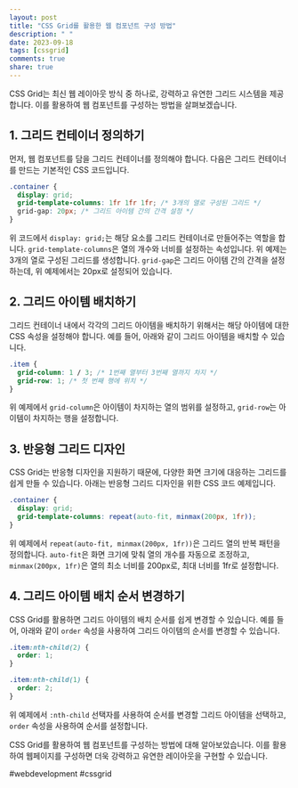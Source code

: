 ```yaml
---
layout: post
title: "CSS Grid를 활용한 웹 컴포넌트 구성 방법"
description: " "
date: 2023-09-18
tags: [cssgrid]
comments: true
share: true
---
```


CSS Grid는 최신 웹 레이아웃 방식 중 하나로, 강력하고 유연한 그리드 시스템을 제공합니다. 이를 활용하여 웹 컴포넌트를 구성하는 방법을 살펴보겠습니다.

## 1. 그리드 컨테이너 정의하기

먼저, 웹 컴포넌트를 담을 그리드 컨테이너를 정의해야 합니다. 다음은 그리드 컨테이너를 만드는 기본적인 CSS 코드입니다.

```css
.container {
  display: grid;
  grid-template-columns: 1fr 1fr 1fr; /* 3개의 열로 구성된 그리드 */
  grid-gap: 20px; /* 그리드 아이템 간의 간격 설정 */
}
```

위 코드에서 `display: grid;`는 해당 요소를 그리드 컨테이너로 만들어주는 역할을 합니다. `grid-template-columns`은 열의 개수와 너비를 설정하는 속성입니다. 위 예제는 3개의 열로 구성된 그리드를 생성합니다. `grid-gap`은 그리드 아이템 간의 간격을 설정하는데, 위 예제에서는 20px로 설정되어 있습니다.

## 2. 그리드 아이템 배치하기

그리드 컨테이너 내에서 각각의 그리드 아이템을 배치하기 위해서는 해당 아이템에 대한 CSS 속성을 설정해야 합니다. 예를 들어, 아래와 같이 그리드 아이템을 배치할 수 있습니다.

```css
.item {
  grid-column: 1 / 3; /* 1번째 열부터 3번째 열까지 차지 */
  grid-row: 1; /* 첫 번째 행에 위치 */
}
```

위 예제에서 `grid-column`은 아이템이 차지하는 열의 범위를 설정하고, `grid-row`는 아이템이 차지하는 행을 설정합니다.

## 3. 반응형 그리드 디자인

CSS Grid는 반응형 디자인을 지원하기 때문에, 다양한 화면 크기에 대응하는 그리드를 쉽게 만들 수 있습니다. 아래는 반응형 그리드 디자인을 위한 CSS 코드 예제입니다.

```css
.container {
  display: grid;
  grid-template-columns: repeat(auto-fit, minmax(200px, 1fr));
}
```

위 예제에서 `repeat(auto-fit, minmax(200px, 1fr))`은 그리드 열의 반복 패턴을 정의합니다. `auto-fit`은 화면 크기에 맞춰 열의 개수를 자동으로 조정하고, `minmax(200px, 1fr)`은 열의 최소 너비를 200px로, 최대 너비를 1fr로 설정합니다.

## 4. 그리드 아이템 배치 순서 변경하기

CSS Grid를 활용하면 그리드 아이템의 배치 순서를 쉽게 변경할 수 있습니다. 예를 들어, 아래와 같이 `order` 속성을 사용하여 그리드 아이템의 순서를 변경할 수 있습니다.

```css
.item:nth-child(2) {
  order: 1;
}

.item:nth-child(1) {
  order: 2;
}
```

위 예제에서 `:nth-child` 선택자를 사용하여 순서를 변경할 그리드 아이템을 선택하고, `order` 속성을 사용하여 순서를 설정합니다.

CSS Grid를 활용하여 웹 컴포넌트를 구성하는 방법에 대해 알아보았습니다. 이를 활용하여 웹페이지를 구성하면 더욱 강력하고 유연한 레이아웃을 구현할 수 있습니다.

#webdevelopment #cssgrid